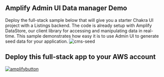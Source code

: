 ## Amplify Admin UI Data manager Demo

Deploy the full-stack sample below that will give you a starter Chakra UI project with a Listings backend.  The code is already setup with Amplify DataStore, our client library for accessing and manipulating data in real-time. This sample demonstrates how easy it is to use Admin UI to generate seed data for your application.
![cms-seed](https://user-images.githubusercontent.com/2429410/113677519-8531be80-9672-11eb-8bae-50e4c3ba6d57.gif)

## Deploy this full-stack app to your AWS account

[![amplifybutton](https://oneclick.amplifyapp.com/button.svg)](https://console.aws.amazon.com/amplify/home#/deploy?repo=https://github.com/swaminator/amplify-datamanager-demo)

